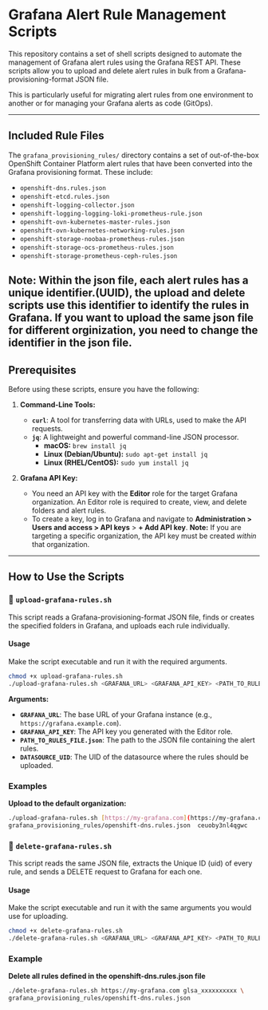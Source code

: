 # Grafana Alert Rule Management Scripts

This repository contains a set of shell scripts designed to automate the management of Grafana alert rules using the Grafana REST API. These scripts allow you to upload and delete alert rules in bulk from a Grafana-provisioning-format JSON file.

This is particularly useful for migrating alert rules from one environment to another or for managing your Grafana alerts as code (GitOps).

---

## Included Rule Files
The `grafana_provisioning_rules/` directory contains a set of out-of-the-box OpenShift Container Platform alert rules that have been converted into the Grafana provisioning format. These include:

-   `openshift-dns.rules.json`
-   `openshift-etcd.rules.json`
-   `openshift-logging-collector.json`
-   `openshift-logging-logging-loki-prometheus-rule.json`
-   `openshift-ovn-kubernetes-master-rules.json`
-   `openshift-ovn-kubernetes-networking-rules.json`
-   `openshift-storage-noobaa-prometheus-rules.json`
-   `openshift-storage-ocs-prometheus-rules.json`
-   `openshift-storage-prometheus-ceph-rules.json`

Note: Within the json file, each alert rules has a unique identifier.(UUID), the upload and delete scripts use this identifier to identify the rules in Grafana. If you want to upload the same json file for different orginization, you need to change the identifier in the json file.
---

## Prerequisites

Before using these scripts, ensure you have the following:

1.  **Command-Line Tools:**
    * **`curl`**: A tool for transferring data with URLs, used to make the API requests.
    * **`jq`**: A lightweight and powerful command-line JSON processor.
        * **macOS:** `brew install jq`
        * **Linux (Debian/Ubuntu):** `sudo apt-get install jq`
        * **Linux (RHEL/CentOS):** `sudo yum install jq`

2.  **Grafana API Key:**
    * You need an API key with the **Editor** role for the target Grafana organization. An Editor role is required to create, view, and delete folders and alert rules.
    * To create a key, log in to Grafana and navigate to **Administration > Users and access > API keys** > **+ Add API key**. **Note:** If you are targeting a specific organization, the API key must be created *within* that organization.

---

## How to Use the Scripts

### 📜 `upload-grafana-rules.sh`

This script reads a Grafana-provisioning-format JSON file, finds or creates the specified folders in Grafana, and uploads each rule individually.

#### **Usage**

Make the script executable and run it with the required arguments.

```bash
chmod +x upload-grafana-rules.sh
./upload-grafana-rules.sh <GRAFANA_URL> <GRAFANA_API_KEY> <PATH_TO_RULES_FILE.json>
```

**Arguments:**
* **`GRAFANA_URL`**: The base URL of your Grafana instance (e.g., `https://grafana.example.com`).
* **`GRAFANA_API_KEY`**: The API key you generated with the Editor role.
* **`PATH_TO_RULES_FILE.json`**: The path to the JSON file containing the alert rules.
* **`DATASOURCE_UID`**: The UID of the datasource where the rules should be uploaded.

### Examples
**Upload to the default organization:**

```bash
./upload-grafana-rules.sh [https://my-grafana.com](https://my-grafana.com) glsa_xxxxxxxxxx \
grafana_provisioning_rules/openshift-dns.rules.json  ceuoby3nl4qgwc
```

### 📜 `delete-grafana-rules.sh`

This script reads the same JSON file, extracts the Unique ID (uid) of every rule, and sends a DELETE request to Grafana for each one.

#### **Usage**
Make the script executable and run it with the same arguments you would use for uploading.

```bash
chmod +x delete-grafana-rules.sh
./delete-grafana-rules.sh <GRAFANA_URL> <GRAFANA_API_KEY> <PATH_TO_RULES_FILE.json>
```

### Example
**Delete all rules defined in the openshift-dns.rules.json file**

```Bash
./delete-grafana-rules.sh https://my-grafana.com glsa_xxxxxxxxxx \
grafana_provisioning_rules/openshift-dns.rules.json
```